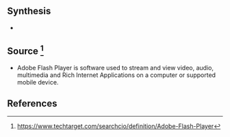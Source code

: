 ## Synthesis
- 
## Source [^1]
- Adobe Flash Player is software used to stream and view video, audio, multimedia and Rich Internet Applications on a computer or supported mobile device.
## References

[^1]: https://www.techtarget.com/searchcio/definition/Adobe-Flash-Player
